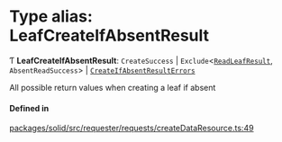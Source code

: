 # Type alias: LeafCreateIfAbsentResult

Ƭ **LeafCreateIfAbsentResult**: `CreateSuccess` \| `Exclude`\<[`ReadLeafResult`](ReadLeafResult.md), `AbsentReadSuccess`\> \| [`CreateIfAbsentResultErrors`](CreateIfAbsentResultErrors.md)

All possible return values when creating a leaf if absent

#### Defined in

[packages/solid/src/requester/requests/createDataResource.ts:49](https://github.com/o-development/ldo/blob/c70613a/packages/solid/src/requester/requests/createDataResource.ts#L49)
